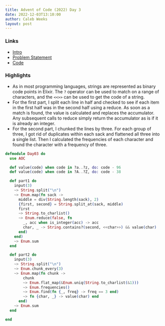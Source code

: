```yaml
---
title: Advent of Code (2022) Day 3
date: 2022-12-03T13:10:00
author: Caleb Weeks
layout: post
---
```


### Links

- [Intro](https://sethcalebweeks.com/advent-of-code-2022-in-elixir/)
- [Problem Statement](https://adventofcode.com/2022/day/3)
- [Code](https://github.com/sethcalebweeks/advent-of-code-2022/blob/main/lib/Day03.ex)

### Highlights

- As in most programming languages, strings are represented as binary code points in Elixir. The `?` operator can be used to match on a range of characters, and the `<<>>` can be used to get the code of a string.
- For the first part, I split each line in half and checked to see if each item in the first half was in the second half using a reduce. As soon as a match is found, the value is calculated and replaces the accumulator. Any subsequent calls to reduce simply return the accumulator as is if it is already an integer.
- For the second part, I chunked the lines by three. For each group of three, I got rid of duplicates within each sack and flattened all three into a single list. Then I calculated the frequencies of each character and found the character with a frequency of three.

```elixir
defmodule Day03 do
  use AOC

  def value(code) when code in ?a..?z, do: code - 96
  def value(code) when code in ?A..?Z, do: code - 38

  def part1 do
    input(3)
    ~> String.split("\n")
    ~> Enum.map(fn sack ->
      middle = div(String.length(sack), 2)
      {first, second} = String.split_at(sack, middle)
      first
      ~> String.to_charlist()
      ~> Enum.reduce(false, fn
        _, acc when is_integer(acc) -> acc
        char, _ -> String.contains?(second, <<char>>) && value(char)
      end)
    end)
    ~> Enum.sum
  end

  def part2 do
    input(3)
    ~> String.split("\n")
    ~> Enum.chunk_every(3)
    ~> Enum.map(fn chunk ->
        chunk
        ~> Enum.flat_map(&Enum.uniq(String.to_charlist(&1)))
        ~> Enum.frequencies()
        ~> Enum.find(fn {_, freq} -> freq == 3 end)
        ~> fn {char, _} -> value(char) end
      end)
    ~> Enum.sum
  end

end
```
